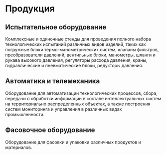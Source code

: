 # Продукция

## Испытательное оборудование

Комплексные и одиночные стенды для проведения полного набора технологических испытаний различных видов изделий, таких как погружные блоки термо-манометрических систем, клапаны фильтров, преобразователи давлений, вентильные блоки, манометры, шланги и рукава высокого давления, регуляторы расхода давления, краны, гидравлические и пневматические блоки, редукторы давления.

## Автоматика и телемеханика

Оборудование для автоматизации технологических процессов, сбора, передачи о обработки информации в составе интеллектуальных систем на территориально распределенных объектах, а также построения систем мониторинга и управления в различных видах промышленности.

## Фасовочное оборудование

Оборудование для фасовки и упаковки различных продуктов и материалов.
